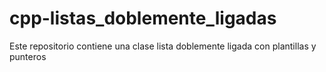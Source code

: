 # cpp-listas_doblemente_ligadas
Este repositorio contiene una clase lista doblemente ligada con plantillas y punteros

